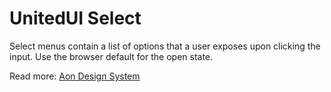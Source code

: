 # UnitedUI Select

Select menus contain a list of options that a user exposes upon clicking the input. Use the browser default for the open state.

Read more: [Aon Design System](https://designsystem.aon.com/)
